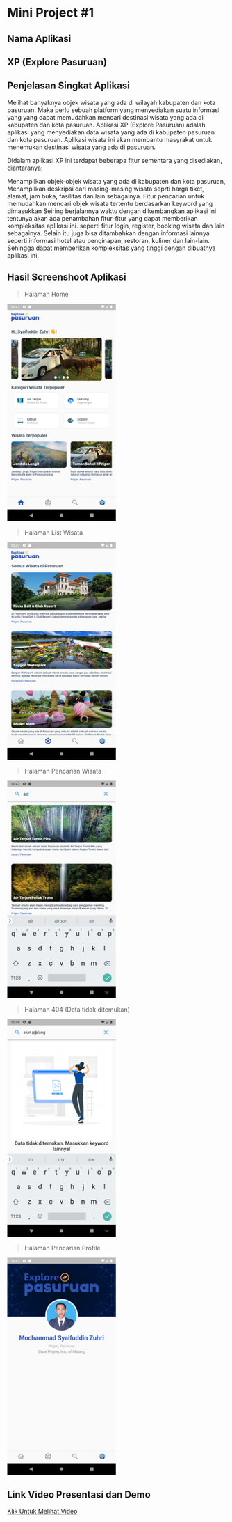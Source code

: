 # Mini Project #1

## Nama Aplikasi

## XP (Explore Pasuruan)

## Penjelasan Singkat Aplikasi

Melihat banyaknya objek wisata yang ada di wilayah kabupaten dan kota pasuruan. Maka perlu sebuah platform yang menyediakan suatu informasi yang yang dapat memudahkan mencari destinasi wisata yang ada di kabupaten dan kota pasuruan. Aplikasi XP (Explore Pasuruan) adalah aplikasi yang menyediakan data wisata yang ada di kabupaten pasuruan dan kota pasuruan. Aplikasi wisata ini akan membantu masyrakat untuk menemukan destinasi wisata yang ada di pasuruan.

Didalam aplikasi XP ini terdapat beberapa fitur sementara yang disediakan, diantaranya:

Menampilkan objek-objek wisata yang ada di kabupaten dan kota pasuruan, 
Menampilkan deskripsi dari masing-masing wisata seprti harga tiket, alamat, jam buka, fasilitas dan lain sebagainya.
Fitur pencarian untuk memudahkan mencari objek wisata tertentu berdasarkan keyword yang dimasukkan
Seiring berjalannya waktu dengan dikembangkan aplikasi ini tentunya akan ada penambahan fitur-fitur yang dapat memberikan kompleksitas aplikasi ini. seperti fitur login, register, booking wisata dan lain sebagainya. Selain itu juga bisa ditambahkan dengan informasi lainnya seperti informasi hotel atau penginapan, restoran, kuliner dan lain-lain. Sehingga dapat memberikan kompleksitas yang tinggi dengan dibuatnya aplikasi ini.

## Hasil Screenshoot Aplikasi


> Halaman Home

[<img src="docs/home.png" width="250"/>](docs/home.png)

> Halaman List Wisata

[<img src="docs/tours.png" width="250"/>](docs/tours.png)

> Halaman Pencarian Wisata

[<img src="docs/search.png" width="250"/>](docs/search.png)

> Halaman 404 (Data tidak ditemukan)

[<img src="docs/not-found.png" width="250"/>](docs/not-found.png)

> Halaman Pencarian Profile

[<img src="docs/profile.png" width="250"/>](docs/profile.png)


## Link Video Presentasi dan Demo 

[Klik Untuk Melihat Video]('https://youtu.be/VrrGRClxXkw')